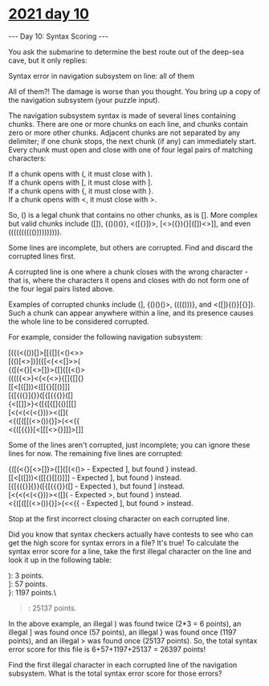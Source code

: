 # [2021 day 10](https://adventofcode.com/2021/day/10)

--- Day 10: Syntax Scoring ---

You ask the submarine to determine the best route out of the deep-sea cave, but it only replies:



Syntax error in navigation subsystem on line: all of them



All of them?! The damage is worse than you thought. You bring up a copy of the navigation subsystem (your puzzle input).



The navigation subsystem syntax is made of several lines containing chunks. There are one or more chunks on each line, and chunks contain zero or more other chunks. Adjacent chunks are not separated by any delimiter; if one chunk stops, the next chunk (if any) can immediately start. Every chunk must open and close with one of four legal pairs of matching characters:



If a chunk opens with (, it must close with ).\
If a chunk opens with [, it must close with ].\
If a chunk opens with {, it must close with }.\
If a chunk opens with <, it must close with >.



So, () is a legal chunk that contains no other chunks, as is []. More complex but valid chunks include ([]), {()()()}, <([{}])>, [<>({}){}[([])<>]], and even (((((((((()))))))))).



Some lines are incomplete, but others are corrupted. Find and discard the corrupted lines first.



A corrupted line is one where a chunk closes with the wrong character - that is, where the characters it opens and closes with do not form one of the four legal pairs listed above.



Examples of corrupted chunks include (], {()()()>, (((()))}, and <([]){()}[{}]). Such a chunk can appear anywhere within a line, and its presence causes the whole line to be considered corrupted.



For example, consider the following navigation subsystem:



[({(<(())[]>[[{[]{<()<>>\
[(()[<>])]({[<{<<[]>>(\
{([(<{}[<>[]}>{[]{[(<()>\
(((({<>}<{<{<>}{[]{[]{}\
[[<[([]))<([[{}[[()]]]\
[{[{({}]{}}([{[{{{}}([]\
{<[[]]>}<{[{[{[]{()[[[]\
[<(<(<(<{}))><([]([]()\
<{([([[(<>()){}]>(<<{{\
<{([{{}}[<[[[<>{}]]]>[]]



Some of the lines aren't corrupted, just incomplete; you can ignore these lines for now. The remaining five lines are corrupted:



{([(<{}[<>[]}>{[]{[(<()> - Expected ], but found } instead.\
[[<[([]))<([[{}[[()]]] - Expected ], but found ) instead.\
[{[{({}]{}}([{[{{{}}([] - Expected ), but found ] instead.\
[<(<(<(<{}))><([]([]() - Expected >, but found ) instead.\
<{([([[(<>()){}]>(<<{{ - Expected ], but found > instead.



Stop at the first incorrect closing character on each corrupted line.



Did you know that syntax checkers actually have contests to see who can get the high score for syntax errors in a file? It's true! To calculate the syntax error score for a line, take the first illegal character on the line and look it up in the following table:



): 3 points.\
]: 57 points.\
}: 1197 points.\
>: 25137 points.



In the above example, an illegal ) was found twice (2*3 = 6 points), an illegal ] was found once (57 points), an illegal } was found once (1197 points), and an illegal > was found once (25137 points). So, the total syntax error score for this file is 6+57+1197+25137 = 26397 points!



Find the first illegal character in each corrupted line of the navigation subsystem. What is the total syntax error score for those errors?



